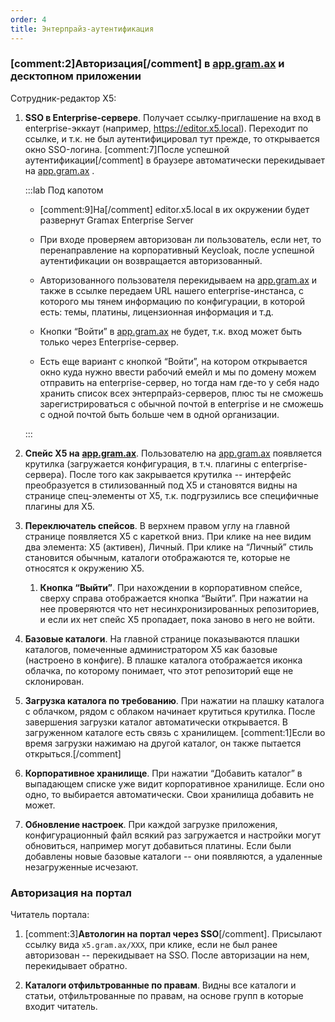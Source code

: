```yaml
---
order: 4
title: Энтерпрайз-аутентификация
---
```


### [comment:2]Авторизация[/comment] в [app.gram.ax](http://app.gram.ax) и десктопном приложении

Сотрудник-редактор Х5:

1. **SSO в Enterprise-сервере**. Получает ссылку-приглашение на вход в enterprise-эккаут (например, https://editor.x5.local). Переходит по ссылке, и т.к. не был аутентифицировал тут прежде, то открывается окно SSO-логина. [comment:7]После успешной аутентификации[/comment] в браузере автоматически перекидывает на [app.gram.ax](http://app.gram.ax) .

   :::lab Под капотом

   -  [comment:9]На[/comment] editor.x5.local в их окружении будет развернут Gramax Enterprise Server

   -  При входе проверяем авторизован ли пользователь, если нет, то перенаправление на корпоративный Keycloak, после успешной аутентификации он возвращается авторизованный.

   -  Авторизованного пользователя перекидываем на [app.gram.ax](http://app.gram.ax) и также в ссылке передаем URL нашего enterprise-инстанса, с которого мы тянем информацию по конфигурации, в которой есть: темы, платины, лицензионная информация и т.д.

   -  Кнопки “Войти” в [app.gram.ax](http://app.gram.ax) не будет, т.к. вход может быть только через Enterprise-сервер.

   -  Есть еще вариант с кнопкой “Войти”, на котором открывается окно куда нужно ввести рабочий емейл и мы по домену можем отправить на enterprise-сервер, но тогда нам где-то у себя надо хранить список всех энтерпрайз-серверов, плюс ты не сможешь зарегистрироваться с обычной почтой в enterprise и не сможешь с одной почтой быть больше чем в одной организации.

   :::

2. **Спейс X5 на** [**app.gram.ax**](http://app.gram.ax). Пользователю на [app.gram.ax](http://app.gram.ax) появляется крутилка (загружается конфигурация, в т.ч. плагины с enterprise-сервера). После того как закрывается крутилка -- интерфейс преобразуется в стилизованный под X5 и становятся видны на странице спец-элементы от X5, т.к. подгрузились все специфичные плагины для X5.

3. **Переключатель спейсов**. В верхнем правом углу на главной странице появляется X5 с кареткой вниз. При клике на нее видим два элемента: X5 (активен), Личный. При клике на “Личный” стиль становится обычным, каталоги отображаются те, которые не относятся к окружению X5.

   1. **Кнопка “Выйти”**. При нахождении в корпоративном спейсе, сверху справа отображается кнопка “Выйти”. При нажатии на нее проверяются что нет несинхронизированных репозиториев, и если их нет спейс X5 пропадает, пока заново в него не войти.

4. **Базовые каталоги**. На главной странице показываются плашки каталогов, помеченные администратором Х5 как базовые (настроено в конфиге). В плашке каталога отображается иконка облачка, по которому понимает, что этот репозиторий еще не склонирован.

5. **Загрузка каталога по требованию**. При нажатии на плашку каталога с облачком, рядом с облаком начинает крутиться крутилка. После завершения загрузки каталог автоматически открывается. В загруженном каталоге есть связь с хранилищем. [comment:1]Если во время загрузки нажимаю на другой каталог, он также пытается открыться.[/comment]

6. **Корпоративное хранилище**. При нажатии “Добавить каталог” в выпадающем списке уже видит корпоративное хранилище. Если оно одно, то выбирается автоматически. Свои хранилища добавить не может.

7. **Обновление настроек**. При каждой загрузке приложения, конфигурационный файл всякий раз загружается и настройки могут обновиться, например могут добавиться платины. Если были добавлены новые базовые каталоги -- они появляются, а удаленные незагруженные исчезают.

### Авторизация на портал

Читатель портала:

1. [comment:3]**Автологин на портал через SSO**[/comment]. Присылают ссылку вида `x5.gram.ax/XXX`, при клике, если не был ранее авторизован -- перекидывает на SSO. После авторизации на нем, перекидывает обратно.

2. **Каталоги отфильтрованные по правам**. Видны все каталоги и статьи, отфильтрованные по правам, на основе групп в которые входит читатель.

### 